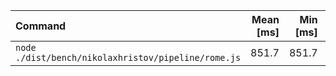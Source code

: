 | Command | Mean [ms] | Min [ms] | Max [ms] | Relative |
|:---|---:|---:|---:|---:|
| `node ./dist/bench/nikolaxhristov/pipeline/rome.js` | 851.7 | 851.7 | 851.7 | 1.00 |
